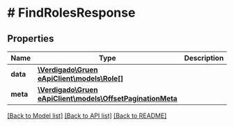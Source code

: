 # # FindRolesResponse

## Properties

Name | Type | Description | Notes
------------ | ------------- | ------------- | -------------
**data** | [**\Verdigado\Gruen eApiClient\models\Role[]**](Role.md) |  |
**meta** | [**\Verdigado\Gruen eApiClient\models\OffsetPaginationMeta**](OffsetPaginationMeta.md) |  |

[[Back to Model list]](../../README.md#models) [[Back to API list]](../../README.md#endpoints) [[Back to README]](../../README.md)

